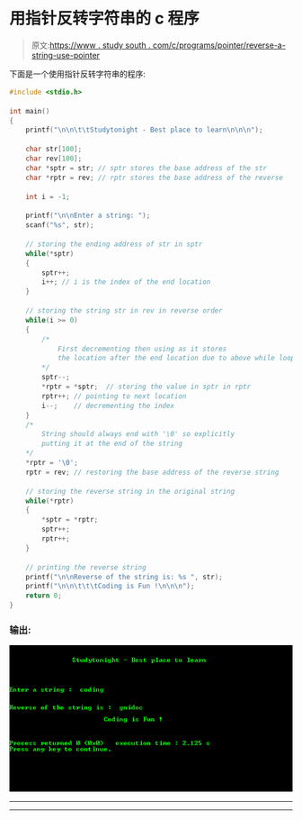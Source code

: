 # 用指针反转字符串的 c 程序

> 原文:[https://www . study south . com/c/programs/pointer/reverse-a-string-use-pointer](https://www.studytonight.com/c/programs/pointer/reverse-a-string-using-pointer)

下面是一个使用指针反转字符串的程序:

```cpp
#include <stdio.h>

int main()
{
    printf("\n\n\t\tStudytonight - Best place to learn\n\n\n");

    char str[100];
    char rev[100];
    char *sptr = str; // sptr stores the base address of the str
    char *rptr = rev; // rptr stores the base address of the reverse

    int i = -1;

    printf("\n\nEnter a string: ");
    scanf("%s", str);

    // storing the ending address of str in sptr
    while(*sptr)
    {
        sptr++;
        i++; // i is the index of the end location
    }

    // storing the string str in rev in reverse order
    while(i >= 0)
    {
        /*
            First decrementing then using as it stores 
            the location after the end location due to above while loop
        */
        sptr--; 
        *rptr = *sptr;  // storing the value in sptr in rptr
        rptr++; // pointing to next location
        i--;    // decrementing the index
    }
    /*
        String should always end with '\0' so explicitly 
        putting it at the end of the string
    */
    *rptr = '\0'; 
    rptr = rev; // restoring the base address of the reverse string

    // storing the reverse string in the original string
    while(*rptr)
    {
        *sptr = *rptr;
        sptr++;
        rptr++;
    }

    // printing the reverse string
    printf("\n\nReverse of the string is: %s ", str);
    printf("\n\n\t\t\tCoding is Fun !\n\n\n");
    return 0;
}
```

### 输出:

![Reversing a String using Pointer](img/d5262b51d0e274a6a5b03eae16338bae.png)

* * *

* * *